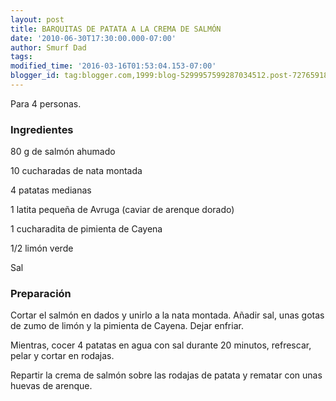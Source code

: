 ```yaml
---
layout: post
title: BARQUITAS DE PATATA A LA CREMA DE SALMÓN
date: '2010-06-30T17:30:00.000-07:00'
author: Smurf Dad
tags: 
modified_time: '2016-03-16T01:53:04.153-07:00'
blogger_id: tag:blogger.com,1999:blog-5299957599287034512.post-7276591867865978550
---
```


Para 4 personas.

<h3>Ingredientes</h3>

80 g de salmón ahumado

10 cucharadas de nata montada

4 patatas medianas

1 latita pequeña de Avruga (caviar de arenque dorado)

1 cucharadita de pimienta de Cayena

1/2 limón verde

Sal

<h3>Preparación</h3>

Cortar el salmón en dados y unirlo a la nata montada. Añadir sal, unas gotas de zumo de limón y la pimienta de Cayena. Dejar enfriar.

Mientras, cocer 4 patatas en agua con sal durante 20 minutos, refrescar, pelar y cortar en rodajas.

Repartir la crema de salmón sobre las rodajas de patata y rematar con unas huevas de arenque.

